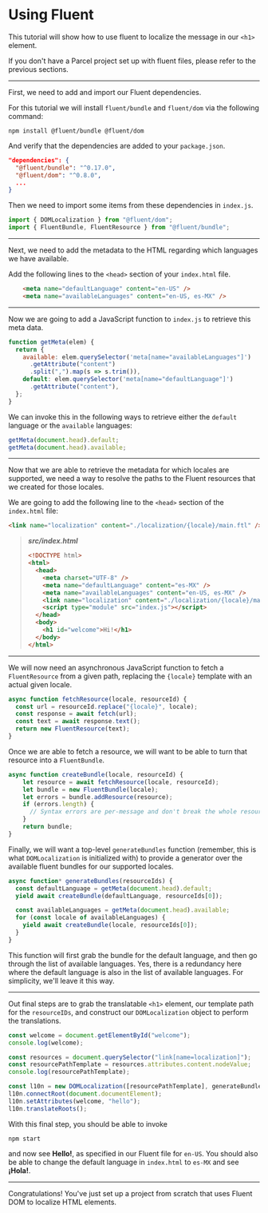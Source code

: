 # Using Fluent

This tutorial will show how to use fluent to localize the message in our `<h1>` element.

If you don't have a Parcel project set up with fluent files, please refer to the previous sections.

---

First, we need to add and import our Fluent dependencies.

For this tutorial we will install `fluent/bundle` and `fluent/dom` via the following command:

```
npm install @fluent/bundle @fluent/dom
```

And verify that the dependencies are added to your `package.json`.

```json
"dependencies": {
  "@fluent/bundle": "^0.17.0",
  "@fluent/dom": "^0.8.0",
  ...
}
```

Then we need to import some items from these dependencies in `index.js`.

```JavaScript
import { DOMLocalization } from "@fluent/dom";
import { FluentBundle, FluentResource } from "@fluent/bundle";
```

---

Next, we need to add the metadata to the HTML regarding which languages we have available.

Add the following lines to the `<head>` section of your `index.html` file.

```html
    <meta name="defaultLanguage" content="en-US" />
    <meta name="availableLanguages" content="en-US, es-MX" />
```

---

Now we are going to add a JavaScript function to `index.js` to retrieve this meta data.

```JavaScript
function getMeta(elem) {
  return {
    available: elem.querySelector('meta[name="availableLanguages"]')
      .getAttribute("content")
      .split(",").map(s => s.trim()),
    default: elem.querySelector('meta[name="defaultLanguage"]')
      .getAttribute("content"),
  };
}
```

We can invoke this in the following ways to retrieve either the `default` language or the `available` languages:

```JavaScript
getMeta(document.head).default;
getMeta(document.head).available;
```

---

Now that we are able to retrieve the metadata for which locales are supported, we need a way to resolve the paths to the Fluent resources that we created for those locales.

We are going to add the following line to the `<head>` section of the `index.html` file:

```HTML
<link name="localization" content="./localization/{locale}/main.ftl" />
```
> **_src/index.html_**
> ```HTML
> <!DOCTYPE html>
> <html>
>   <head>
>     <meta charset="UTF-8" />
>     <meta name="defaultLanguage" content="es-MX" />
>     <meta name="availableLanguages" content="en-US, es-MX" />
>     <link name="localization" content="./localization/{locale}/main.ftl" />
>     <script type="module" src="index.js"></script>
>   </head>
>   <body>
>     <h1 id="welcome">Hi!</h1>
>   </body>
> </html>
> ```

---

We will now need an asynchronous JavaScript function to fetch a `FluentResource` from a given path, replacing the `{locale}` template with an actual given locale.

```JavaScript
async function fetchResource(locale, resourceId) {
  const url = resourceId.replace("{locale}", locale);
  const response = await fetch(url);
  const text = await response.text();
  return new FluentResource(text);
}
```

Once we are able to fetch a resource, we will want to be able to turn that resource into a `FluentBundle`.

```JavaScript
async function createBundle(locale, resourceId) {
    let resource = await fetchResource(locale, resourceId);
    let bundle = new FluentBundle(locale);
    let errors = bundle.addResource(resource);
    if (errors.length) {
      // Syntax errors are per-message and don't break the whole resource
    }
    return bundle;
}
```

Finally, we will want a top-level `generateBundles` function (remember, this is what `DOMLocalization` is initialized with) to provide a generator over the available fluent bundles for our supported locales.

```JavaScript
async function* generateBundles(resourceIds) {
  const defaultLanguage = getMeta(document.head).default;
  yield await createBundle(defaultLanguage, resourceIds[0]);

  const availableLanguages = getMeta(document.head).available;
  for (const locale of availableLanguages) {
    yield await createBundle(locale, resourceIds[0]);
  }
}
```

This function will first grab the bundle for the default language, and then go through the list of available languages. Yes, there is a redundancy here where the default language is also in the list of available languages. For simplicity, we'll leave it this way.

---

Out final steps are to grab the translatable `<h1>` element, our template path for the `resourceIDs`, and construct our `DOMLocalization` object to perform the translations.

```JavaScript
const welcome = document.getElementById("welcome");
console.log(welcome);

const resources = document.querySelector("link[name=localization]");
const resourcePathTemplate = resources.attributes.content.nodeValue;
console.log(resourcePathTemplate);

const l10n = new DOMLocalization([resourcePathTemplate], generateBundles);
l10n.connectRoot(document.documentElement);
l10n.setAttributes(welcome, "hello");
l10n.translateRoots();
```

With this final step, you should be able to invoke

```
npm start
```

and now see **Hello!**, as specified in our Fluent file for `en-US`. You should also be able to change the default language in `index.html` to `es-MX` and see **¡Hola!**.

---

Congratulations! You've just set up a project from scratch that uses Fluent DOM to localize HTML elements.